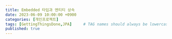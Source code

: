 ```yaml
---
title: Embedded 타입과 엔티티 상속
date: 2023-06-09 10:00:00 +0900
categories: [개인프로젝트]
tags: [GettingThingsDone,JPA]     # TAG names should always be lowercase
published: true
---
```

